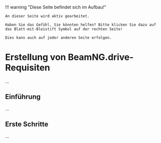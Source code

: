 !!! warning "Diese Seite befindet sich im Aufbau!"

    An dieser Seite wird aktiv gearbeitet.

    Haben Sie das Gefühl, Sie könnten helfen? Bitte klicken Sie dazu auf das Blatt-mit-Bleistift Symbol auf der rechten Seite!

    Dies kann auch auf jeder anderen Seite erfolgen.

# Erstellung von BeamNG.drive-Requisiten

...

## Einführung

...

## Erste Schritte

...
